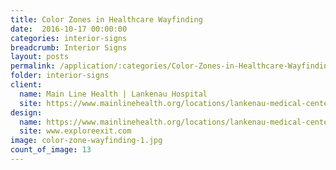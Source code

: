 ```yaml
---
title: Color Zones in Healthcare Wayfinding
date:  2016-10-17 00:00:00
categories: interior-signs
breadcrumb: Interior Signs
layout: posts
permalink: /application/:categories/Color-Zones-in-Healthcare-Wayfinding/
folder: interior-signs
client:
  name: Main Line Health | Lankenau Hospital
  site: https://www.mainlinehealth.org/locations/lankenau-medical-center
design:
  name: https://www.mainlinehealth.org/locations/lankenau-medical-center
  site: www.exploreexit.com
image: color-zone-wayfinding-1.jpg
count_of_image: 13
---
```


<div class="col-xs-12 col-sm-12 col-md-12 col-lg-12">
  <div class="fotorama application-item__slider" data-nav="thumbs" data-thumbheight="109" border-width="3">
    <a {{ href | img : "fotorama/color-zone-wayfinding-1.jpg" }}></a>
    <a {{ href | img : "fotorama/color-zone-wayfinding-2.jpg" }}></a>
    <a {{ href | img : "fotorama/color-zone-wayfinding-3.jpg" }}></a>
    <a {{ href | img : "fotorama/color-zone-wayfinding-4.jpg" }}></a>
    <a {{ href | img : "fotorama/color-zone-wayfinding-5.jpg" }}></a>
    <a {{ href | img : "fotorama/color-zone-wayfinding-6.jpg" }}></a>
    <a {{ href | img : "fotorama/color-zone-wayfinding-7.jpg" }}></a>
    <a {{ href | img : "fotorama/color-zone-wayfinding-8.jpg" }}></a>
    <a {{ href | img : "fotorama/color-zone-wayfinding-9.jpg" }}></a>
    <a {{ href | img : "fotorama/color-zone-wayfinding-10.jpg" }}></a>
    <a {{ href | img : "fotorama/color-zone-wayfinding-11.jpg" }}></a>
    <a {{ href | img : "fotorama/color-zone-wayfinding-12.jpg" }}></a>
    <a {{ href | img : "fotorama/color-zone-wayfinding-13.jpg" }}></a>
  </div>
  <div class="visible-xs application-item__icon-slider">
    <i class="icon-swipe"></i>
  </div>
</div>
